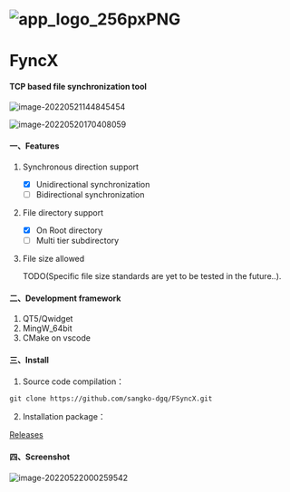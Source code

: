 # ![app_logo_256pxPNG](https://s2.loli.net/2022/05/21/fN3QaCEYK2j1szX.png)

# FyncX 

#### TCP based file synchronization tool

![image-20220521144845454](https://s2.loli.net/2022/05/21/sSTmzqE968KitD1.png)

![image-20220520170408059](https://s2.loli.net/2022/05/20/NC6OJbKzmgTcoFE.png)

#### 一、Features

1. Synchronous direction support
   - [x] Unidirectional synchronization
   - [ ] Bidirectional synchronization
2. File directory support
   - [x] On Root directory
   - [ ] Multi tier subdirectory

3. File size allowed

    TODO(Specific file size standards are yet to be tested in the future..).

#### 二、Development framework

1. QT5/Qwidget
2. MingW_64bit
3. CMake on vscode

#### 三、Install

1. Source code compilation：

```git
git clone https://github.com/sangko-dgq/FSyncX.git
```

2.  Installation package：

[ Releases](https://github.com/sangko-dgq/FSyncX/releases/tag/FSyncX_beta)

#### 四、Screenshot

![image-20220522000259542](https://s2.loli.net/2022/05/22/vt1CUkXoZ2NpiYI.png)
